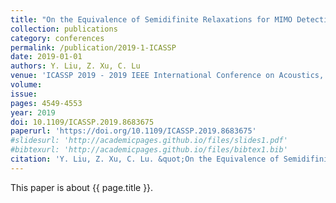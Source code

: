 ```yaml
---
title: "On the Equivalence of Semidifinite Relaxations for MIMO Detection with General Constellations"
collection: publications
category: conferences
permalink: /publication/2019-1-ICASSP
date: 2019-01-01
authors: Y. Liu, Z. Xu, C. Lu
venue: 'ICASSP 2019 - 2019 IEEE International Conference on Acoustics, Speech and Signal Processing (ICASSP), Brighton, United Kingdom'
volume:
issue:
pages: 4549-4553
year: 2019
doi: 10.1109/ICASSP.2019.8683675
paperurl: 'https://doi.org/10.1109/ICASSP.2019.8683675'
#slidesurl: 'http://academicpages.github.io/files/slides1.pdf'
#bibtexurl: 'http://academicpages.github.io/files/bibtex1.bib'
citation: 'Y. Liu, Z. Xu, C. Lu. &quot;On the Equivalence of Semidifinite Relaxations for MIMO Detection with General Constellations.&quot; <i>ICASSP 2019 - 2019 IEEE International Conference on Acoustics, Speech and Signal Processing (ICASSP), Brighton, United Kingdom</i>. 4549-4553, 2019. https://doi.org/10.1109/ICASSP.2019.8683675'
---
```


This paper is about {{ page.title }}.
